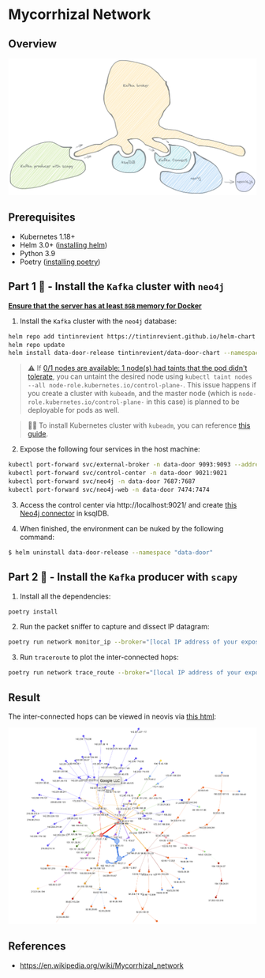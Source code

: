 # Mycorrhizal Network

## Overview

<p float="left">
    <img src="pix/mycorrhizal-network-infrastructure.png" width="800" />
</p>

## Prerequisites

* Kubernetes 1.18+
* Helm 3.0+ ([installing helm](https://helm.sh/docs/intro/install/))
* Python 3.9
* Poetry ([installing poetry](https://python-poetry.org/))

## Part 1 🧠 - Install the `Kafka` cluster with `neo4j`

<ins>**Ensure that the server has at least `8GB` memory for Docker**</ins>

1. Install the `Kafka` cluster with the `neo4j` database:
```bash
helm repo add tintinrevient https://tintinrevient.github.io/helm-chart
helm repo update
helm install data-door-release tintinrevient/data-door-chart --namespace "data-door" --create-namespace
```

> :warning: If [0/1 nodes are available: 1 node(s) had taints that the pod didn't tolerate](https://github.com/calebhailey/homelab/issues/3), you can untaint the desired node using `kubectl taint nodes --all node-role.kubernetes.io/control-plane-`. This issue happens if you create a cluster with `kubeadm`, and the master node (which is `node-role.kubernetes.io/control-plane-` in this case) is planned to be deployable for pods as well.

> :tipping_hand_woman: To install Kubernetes cluster with `kubeadm`, you can reference [this guide](https://github.com/tintinrevient/kubernetes-in-action#create-a-cluster-with-kubeadm).

2. Expose the following four services in the host machine:
```bash
kubectl port-forward svc/external-broker -n data-door 9093:9093 --address='0.0.0.0'
kubectl port-forward svc/control-center -n data-door 9021:9021
kubectl port-forward svc/neo4j -n data-door 7687:7687
kubectl port-forward svc/neo4j-web -n data-door 7474:7474
```

3. Access the control center via http://localhost:9021/ and create [this Neo4j connector](ksql/neo4j_traffic_sink.sql) in ksqlDB.

4. When finished, the environment can be nuked by the following command:
```bash
$ helm uninstall data-door-release --namespace "data-door"
```

## Part 2 🐙 - Install the `Kafka` producer with `scapy` 

1. Install all the dependencies:
```bash
poetry install
```

2. Run the packet sniffer to capture and dissect IP datagram:
```bash
poetry run network monitor_ip --broker="[local IP address of your exposed external Kafka broker]:9093"
```

3. Run `traceroute` to plot the inter-connected hops:
```bash
poetry run network trace_route --broker="[local IP address of your exposed external Kafka broker]:9093"
```

## Result

The inter-connected hops can be viewed in neovis via [this html](neovis/network-hops.html):
<p float="left">
    <img src="pix/traceroute.png" width="800" />
</p>

## References
* https://en.wikipedia.org/wiki/Mycorrhizal_network
